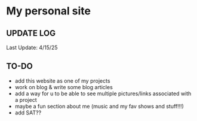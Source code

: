 # My personal site

UPDATE LOG
-----------
Last Update: 4/15/25


TO-DO
-------
- add this website as one of my projects
- work on blog & write some blog articles
- add a way for u to be able to see multiple pictures/links associated with a project
- maybe a fun section about me (music and my fav shows and stuff!!!)
- add SAT??
